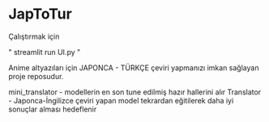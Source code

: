 # JapToTur

Çalıştırmak için

" streamlit run UI.py "


Anime altyazıları için JAPONCA - TÜRKÇE çeviri yapmanızı imkan sağlayan proje reposudur.

mini_translator - modellerin en son tune edilmiş hazır hallerini alır
Translator - Japonca-İngilizce çeviri yapan model tekrardan eğitilerek daha iyi sonuçlar alması hedeflenir
